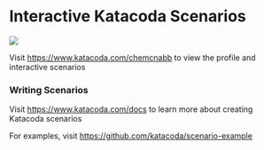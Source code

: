 # Interactive Katacoda Scenarios

[![](http://shields.katacoda.com/katacoda/chemcnabb/count.svg)](https://www.katacoda.com/chemcnabb "Get your profile on Katacoda.com")

Visit https://www.katacoda.com/chemcnabb to view the profile and interactive scenarios

### Writing Scenarios
Visit https://www.katacoda.com/docs to learn more about creating Katacoda scenarios

For examples, visit https://github.com/katacoda/scenario-example
